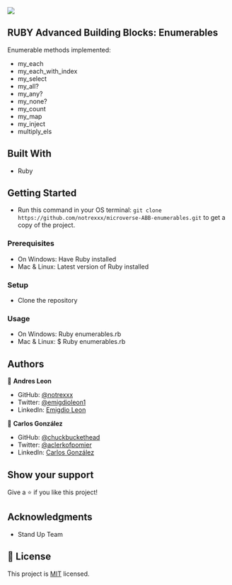 ![](https://img.shields.io/badge/Microverse-blueviolet)


## RUBY Advanced Building Blocks: Enumerables

Enumerable methods implemented:

- my_each
- my_each_with_index
- my_select
- my_all?
- my_any?
- my_none?
- my_count
- my_map
- my_inject
- multiply_els


## Built With

- Ruby

## Getting Started

- Run this command in your OS terminal: `git clone https://github.com/notrexxx/microverse-ABB-enumerables.git` to get a copy of the project.


### Prerequisites

* On Windows:
Have Ruby installed
* Mac & Linux:
Latest version of Ruby installed

### Setup

* Clone the repository

### Usage

* On Windows:
Ruby enumerables.rb
* Mac & Linux:
$ Ruby enumerables.rb

## Authors

👤 **Andres Leon**

- GitHub: [@notrexxx](https://github.com/notrexxx)
- Twitter: [@emigdioleon1](https://twitter.com/emigdioleon1)
- LinkedIn: [Emigdio Leon](https://linkedin.com/emigdio-leon-689109195)

👤 **Carlos González**
- GitHub: [@chuckbuckethead](https://github.com/chuckbuckethead)
- Twitter: [@aclerkofpomier](https://twitter.com/aclerkofpomier)
- LinkedIn: [Carlos González](https://www.linkedin.com/in/chuckbuckethead/)

## Show your support

Give a ⭐️ if you like this project!

## Acknowledgments

- Stand Up Team

## 📝 License

This project is [MIT](./LICENSE) licensed.
